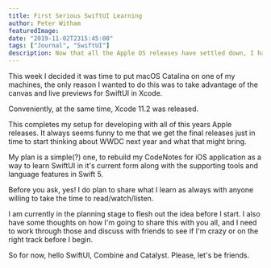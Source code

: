 ```yaml
---
title: First Serious SwiftUI Learning
author: Peter Witham
featuredImage:
date: "2019-11-02T2315:45:00"
tags: ["Journal", "SwiftUI"]
description: Now that all the Apple OS releases have settled down, I have upgraded to Catalina and Xcode 11.2. So that means I am ready to start working with SwiftUI.
---
```


This week I decided it was time to put macOS Catalina on one of my machines, the only reason I wanted to do this was to take advantage of the canvas and live previews for SwiftUI in Xcode.

Conveniently, at the same time, Xcode 11.2 was released.

This completes my setup for developing with all of this years Apple releases. It always seems funny to me that we get the final releases just in time to start thinking about WWDC next year and what that might bring.

My plan is a simple(?) one, to rebuild my CodeNotes for iOS application as a way to learn SwiftUI in it's current form along with the supporting tools and language features in Swift 5.

Before you ask, yes! I do plan to share what I learn as always with anyone willing to take the time to read/watch/listen.

I am currently in the planning stage to flesh out the idea before I start. I also have some thoughts on how I'm going to share this with you all, and I need to work through those and discuss with friends to see if I'm crazy or on the right track before I begin.

So for now, hello SwiftUI, Combine and Catalyst. Please, let's be friends.
